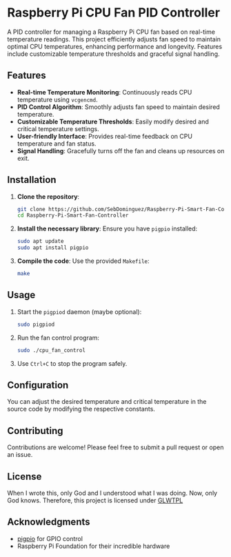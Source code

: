 # Raspberry Pi CPU Fan PID Controller

A PID controller for managing a Raspberry Pi CPU fan based on real-time temperature readings. This project efficiently adjusts fan speed to maintain optimal CPU temperatures, enhancing performance and longevity. Features include customizable temperature thresholds and graceful signal handling.

## Features

- **Real-time Temperature Monitoring**: Continuously reads CPU temperature using `vcgencmd`.
- **PID Control Algorithm**: Smoothly adjusts fan speed to maintain desired temperature.
- **Customizable Temperature Thresholds**: Easily modify desired and critical temperature settings.
- **User-friendly Interface**: Provides real-time feedback on CPU temperature and fan status.
- **Signal Handling**: Gracefully turns off the fan and cleans up resources on exit.

## Installation

1. **Clone the repository**:
   ```bash
   git clone https://github.com/SebDominguez/Raspberry-Pi-Smart-Fan-Controller.git
   cd Raspberry-Pi-Smart-Fan-Controller
   ```

2. **Install the necessary library**:
   Ensure you have `pigpio` installed:
   ```bash
   sudo apt update
   sudo apt install pigpio
   ```

3. **Compile the code**:
   Use the provided `Makefile`:
   ```bash
   make
   ```

## Usage

1. Start the `pigpiod` daemon (maybe optional):
   ```bash
   sudo pigpiod
   ```

2. Run the fan control program:
   ```bash
   sudo ./cpu_fan_control
   ```

3. Use `Ctrl+C` to stop the program safely.

## Configuration

You can adjust the desired temperature and critical temperature in the source code by modifying the respective constants.

## Contributing

Contributions are welcome! Please feel free to submit a pull request or open an issue.

## License

When I wrote this, only God and I understood what I was doing.
Now, only God knows. Therefore, this project is licensed under [GLWTPL](./LICENSE)

## Acknowledgments

- [pigpio](http://abyz.me.uk/rpi/pigpio/index.html) for GPIO control
- Raspberry Pi Foundation for their incredible hardware
